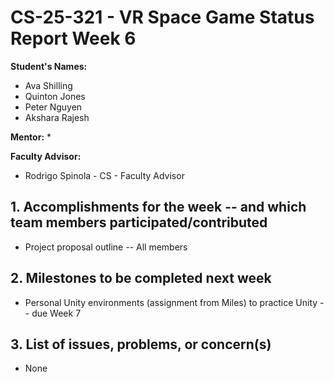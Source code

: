 # CS-25-321 - VR Space Game Status Report Week 6

**Student's Names:**

* Ava Shilling
* Quinton Jones
* Peter Nguyen
* Akshara Rajesh

**Mentor:**
* 

**Faculty Advisor:**
* Rodrigo Spinola - CS - Faculty Advisor

## 1. Accomplishments for the week -- and which team members participated/contributed

* Project proposal outline -- All members

## 2. Milestones to be completed next week

* Personal Unity environments (assignment from Miles) to practice Unity -- due Week 7

## 3. List of issues, problems, or concern(s)
* None
